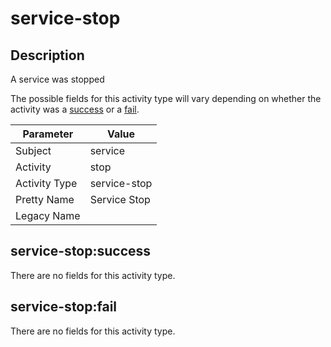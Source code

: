 service-stop
============

Description
-----------
A service was stopped

The possible fields for this activity type will vary depending on whether the activity was a [success](#service-stopsuccess) or a [fail](#service-stopfail).

| Parameter     | Value        |
| ------------- | ------------ |
| Subject       | service      |
| Activity      | stop         |
| Activity Type | service-stop |
| Pretty Name   | Service Stop |
| Legacy Name   |              |

service-stop:success
--------------------

There are no fields for this activity type.


service-stop:fail
-----------------

There are no fields for this activity type.
